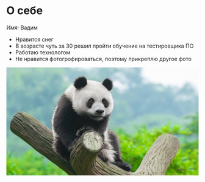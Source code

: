 # О себе

*Имя:* Вадим

* Нравится снег
* В возрасте чуть за 30 решил пройти обучение на тестировщика ПО
* Работаю технологом
* Не нравится фотогрофироваться, поэтому прикреплю другое фото

![alt text](panda-theme-fa16-1.jpg)